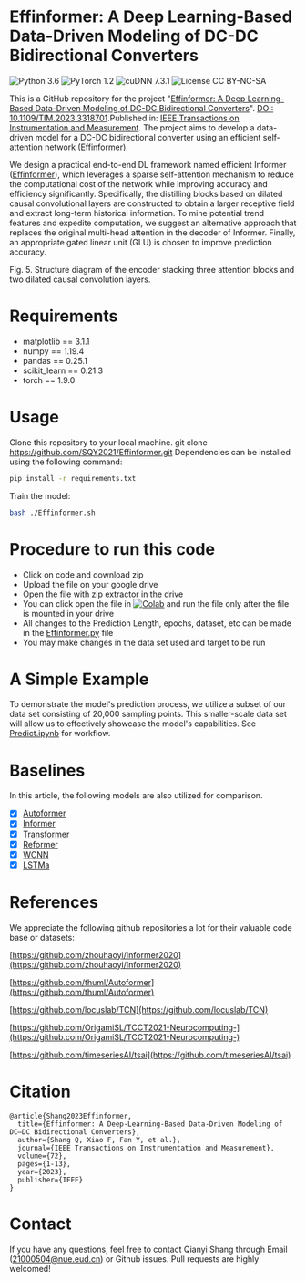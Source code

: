 # Effinformer: A Deep Learning-Based Data-Driven Modeling of DC-DC Bidirectional Converters
![Python 3.6](https://img.shields.io/badge/python-3.6-green.svg?style=plastic)
![PyTorch 1.2](https://img.shields.io/badge/PyTorch%20-%23EE4C2C.svg?style=plastic)
![cuDNN 7.3.1](https://img.shields.io/badge/cudnn-7.3.1-green.svg?style=plastic)
![License CC BY-NC-SA](https://img.shields.io/badge/license-CC_BY--NC--SA--green.svg?style=plastic)

This is a GitHub repository for the project "[Effinformer: A Deep Learning-Based Data-Driven Modeling of DC-DC Bidirectional Converters](https://ieeexplore.ieee.org/abstract/document/10285031)". [DOI: 10.1109/TIM.2023.3318701](https://ieeexplore.ieee.org/abstract/document/10285031).Published in: [IEEE Transactions on Instrumentation and Measurement]([https://](https://ieeexplore.ieee.org/xpl/RecentIssue.jsp?punumber=19)). The project aims to develop a data-driven model for a DC-DC bidirectional converter using an efficient self-attention network (Effinformer).

We design a practical end-to-end DL framework named efficient Informer ([Effinformer](https://ieeexplore.ieee.org/abstract/document/10285031)), which leverages a sparse self-attention mechanism to reduce the computational cost of the network while improving accuracy and efficiency significantly. Specifically, the distilling blocks based on dilated causal convolutional layers are constructed to obtain a larger receptive field and extract long-term historical information. To mine potential trend features and expedite computation, we suggest an alternative approach that replaces the original multi-head attention in the decoder of Informer. Finally, an appropriate gated linear unit (GLU) is chosen to improve prediction accuracy.


Fig. 5. Structure diagram of the encoder stacking three attention blocks and two dilated causal convolution layers.

# Requirements
- matplotlib == 3.1.1
- numpy == 1.19.4
- pandas == 0.25.1
- scikit_learn == 0.21.3
- torch == 1.9.0

# Usage
Clone this repository to your local machine.
git clone https://github.com/SQY2021/Effinformer.git
Dependencies can be installed using the following command:
```bash
pip install -r requirements.txt
```
Train the model:
```bash
bash ./Effinformer.sh
```

# Procedure to run this code
- Click on code and download zip
- Upload the file on your google drive
- Open the file with zip extractor in the drive
- You can click open the file in [![Colab](https://colab.research.google.com/assets/colab-badge.svg)](https://colab.research.google.com) and run the file only after the file is mounted in your drive
- All changes to the Prediction Length, epochs, dataset, etc can be made in the [Effinformer.py](https://github.com/SQY2021/Effinformer/) file
- You may make changes in the data set used and target to be run

# A Simple Example
To demonstrate the model's prediction process, we utilize a subset of our data set consisting of 20,000 sampling points. This smaller-scale data set will allow us to effectively showcase the model's capabilities. See [Predict.ipynb](https://github.com/SQY2021/Effinformer/blob/main/Predict.ipynb) for workflow.

# Baselines
In this article, the following models are also utilized for comparison.
- [x] [Autoformer](https://github.com/thuml/Autoformer)
- [x] [Informer](https://github.com/zhouhaoyi/Informer2020)
- [x] [Transformer](https://github.com/Kyubyong/transformer)
- [x] [Reformer](https://github.com/lucidrains/reformer-pytorch)
- [x] [WCNN]()
- [x] [LSTMa]()

# References
We appreciate the following github repositories a lot for their valuable code base or datasets:

[https://github.com/zhouhaoyi/Informer2020](https://github.com/zhouhaoyi/Informer2020)

[https://github.com/thuml/Autoformer](https://github.com/thuml/Autoformer)

[https://github.com/locuslab/TCN](https://github.com/locuslab/TCN)

[https://github.com/OrigamiSL/TCCT2021-Neurocomputing-](https://github.com/OrigamiSL/TCCT2021-Neurocomputing-)

[https://github.com/timeseriesAI/tsai](https://github.com/timeseriesAI/tsai)


# Citation
```
@article{Shang2023Effinformer,
  title={Effinformer: A Deep-Learning-Based Data-Driven Modeling of DC–DC Bidirectional Converters},
  author={Shang Q, Xiao F, Fan Y, et al.},
  journal={IEEE Transactions on Instrumentation and Measurement},
  volume={72},
  pages={1-13},
  year={2023},
  publisher={IEEE}
}

```
# Contact
If you have any questions, feel free to contact Qianyi Shang through Email ([21000504@nue.eud.cn](21000504@nue.eud.cn)) or Github issues. Pull requests are highly welcomed!
